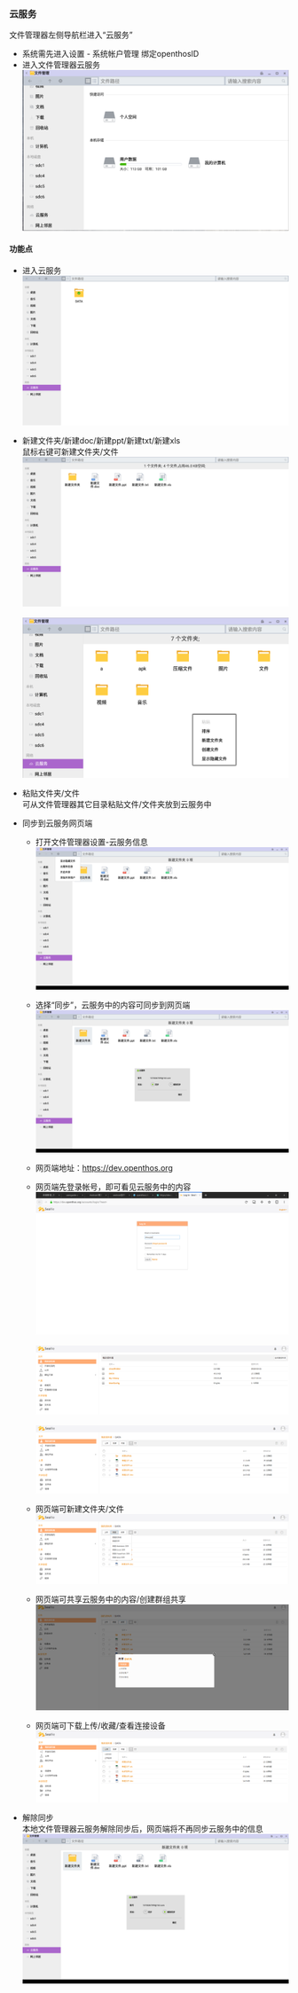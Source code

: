 ### 云服务
文件管理器左侧导航栏进入“云服务”
   - 系统需先进入设置 - 系统帐户管理 绑定openthosID
   - 进入文件管理器云服务  
![](../pic/soft/filemanager/seafile_in_filemanager.png)

#### 功能点
   - 进入云服务  
![](../pic/soft/seafile_filemanager_data.png)

   - 新建文件夹/新建doc/新建ppt/新建txt/新建xls  
鼠标右键可新建文件夹/文件  
![](../pic/soft/seafile_filemanager_file.png)<br />  
![](../pic/soft/seafile_filemanager.png)

   - 粘贴文件夹/文件  
可从文件管理器其它目录粘贴文件/文件夹放到云服务中

   - 同步到云服务网页端  
      - 打开文件管理器设置-云服务信息  
![](../pic/soft/seafile_filemanager_setting.png)

      - 选择“同步”，云服务中的内容可同步到网页端  
![](../pic/soft/seafile_tongbu.png)

      - 网页端地址：https://dev.openthos.org
      - 网页端先登录帐号，即可看见云服务中的内容  
![](../pic/soft/seafile_web_login.png)<br />  
![](../pic/soft/seafile_web.png)<br />  
![](../pic/soft/seafile_web_data.png)

      - 网页端可新建文件夹/文件  
![](../pic/soft/seafile_web_new.png)

      - 网页端可共享云服务中的内容/创建群组共享  
![](../pic/soft/seafile_web_share.png)

      - 网页端可下载上传/收藏/查看连接设备  
![](../pic/soft/seafile_web_upload.png)

   - 解除同步  
本地文件管理器云服务解除同步后，网页端将不再同步云服务中的信息  
![](../pic/soft/seafile_jiechutongbu.png)
